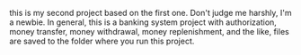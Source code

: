 this is my second project based on the first one. Don't judge me harshly, I'm a newbie.
In general, this is a banking system project with authorization, money transfer, money withdrawal, money replenishment, and the like, files are saved to the folder where you run this project.
